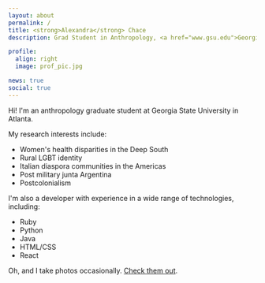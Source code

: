 ```yaml
---
layout: about
permalink: /
title: <strong>Alexandra</strong> Chace
description: Grad Student in Anthropology, <a href="www.gsu.edu">Georgia State University</a>.

profile:
  align: right
  image: prof_pic.jpg

news: true
social: true
---
```


Hi! I'm an anthropology graduate student at Georgia State University in Atlanta.

My research interests include:
- Women's health disparities in the Deep South
- Rural LGBT identity 
- Italian diaspora communities in the Americas
- Post military junta Argentina
- Postcolonialism

I'm also a developer with experience in a wide range of technologies, including:
- Ruby
- Python
- Java
- HTML/CSS
- React

Oh, and I take photos occasionally. [Check them out](https://500px.com/leximch).
